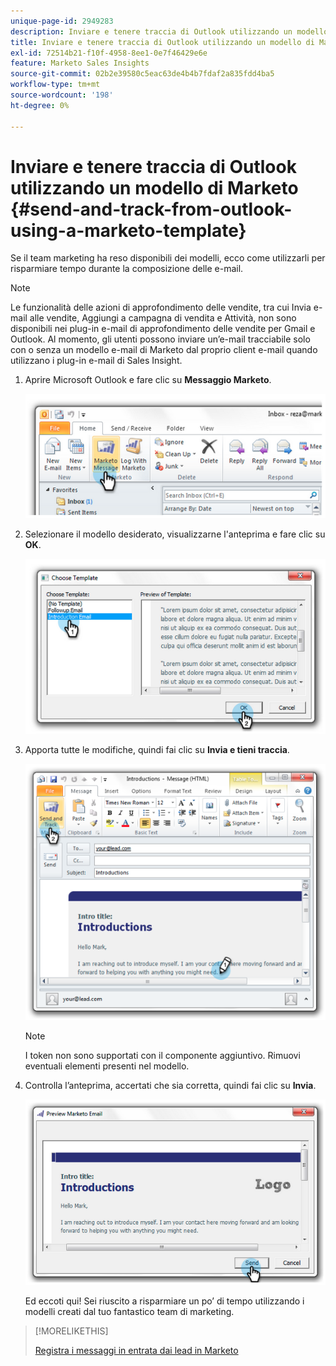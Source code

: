 ```yaml
---
unique-page-id: 2949283
description: Inviare e tenere traccia di Outlook utilizzando un modello di Marketo - Documentazione di Marketo - Documentazione del prodotto
title: Inviare e tenere traccia di Outlook utilizzando un modello di Marketo
exl-id: 72514b21-f10f-4958-8ee1-0e7f46429e6e
feature: Marketo Sales Insights
source-git-commit: 02b2e39580c5eac63de4b4b7fdaf2a835fdd4ba5
workflow-type: tm+mt
source-wordcount: '198'
ht-degree: 0%

---
```


# Inviare e tenere traccia di Outlook utilizzando un modello di Marketo {#send-and-track-from-outlook-using-a-marketo-template}

Se il team marketing ha reso disponibili dei modelli, ecco come utilizzarli per risparmiare tempo durante la composizione delle e-mail.

>[!NOTE]
>
>Le funzionalità delle azioni di approfondimento delle vendite, tra cui Invia e-mail alle vendite, Aggiungi a campagna di vendita e Attività, non sono disponibili nei plug-in e-mail di approfondimento delle vendite per Gmail e Outlook. Al momento, gli utenti possono inviare un’e-mail tracciabile solo con o senza un modello e-mail di Marketo dal proprio client e-mail quando utilizzano i plug-in e-mail di Sales Insight.

1. Aprire Microsoft Outlook e fare clic su **Messaggio Marketo**.

   ![](assets/image2014-9-23-17-3a8-3a33.png)

1. Selezionare il modello desiderato, visualizzarne l&#39;anteprima e fare clic su **OK**.

   ![](assets/image2014-9-23-17-3a8-3a45.png)

1. Apporta tutte le modifiche, quindi fai clic su **Invia e tieni traccia**.

   ![](assets/image2014-9-23-17-3a8-3a58.png)

   >[!NOTE]
   >
   >I token non sono supportati con il componente aggiuntivo. Rimuovi eventuali elementi presenti nel modello.

1. Controlla l’anteprima, accertati che sia corretta, quindi fai clic su **Invia**.

   ![](assets/image2014-9-23-17-3a9-3a11.png)

   Ed eccoti qui! Sei riuscito a risparmiare un po’ di tempo utilizzando i modelli creati dal tuo fantastico team di marketing.

>[!MORELIKETHIS]
>
>[Registra i messaggi in entrata dai lead in Marketo](/help/marketo/product-docs/marketo-sales-insight/using-msi/log-inbound-mail-from-your-leads-in-marketo.md)

